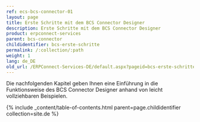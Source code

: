 ```yaml
---
ref: ecs-bcs-connector-01
layout: page
title: Erste Schritte mit dem BCS Connector Designer
description: Erste Schritte mit dem BCS Connector Designer
product: erpconnect-services
parent: bcs-connector
childidentifier: bcs-erste-schritte
permalink: /:collection/:path
weight: 1
lang: de_DE
old_url: /ERPConnect-Services-DE/default.aspx?pageid=bcs-erste-schritte
---
```


Die nachfolgenden Kapitel geben Ihnen eine Einführung in die Funktionsweise des BCS Connector Designer anhand von leicht vollziehbaren Beispielen.


{% include _content/table-of-contents.html parent=page.childidentifier collection=site.de %}